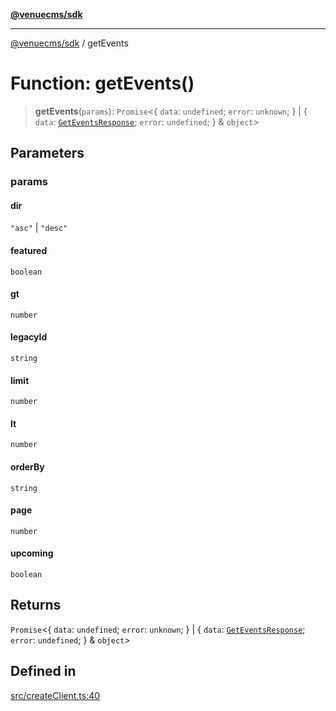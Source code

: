 [**@venuecms/sdk**](../README.md)

***

[@venuecms/sdk](../README.md) / getEvents

# Function: getEvents()

> **getEvents**(`params`): `Promise`\<\{ `data`: `undefined`; `error`: `unknown`; \} \| \{ `data`: [`GetEventsResponse`](../type-aliases/GetEventsResponse.md); `error`: `undefined`; \} & `object`\>

## Parameters

### params

#### dir

`"asc"` \| `"desc"`

#### featured

`boolean`

#### gt

`number`

#### legacyId

`string`

#### limit

`number`

#### lt

`number`

#### orderBy

`string`

#### page

`number`

#### upcoming

`boolean`

## Returns

`Promise`\<\{ `data`: `undefined`; `error`: `unknown`; \} \| \{ `data`: [`GetEventsResponse`](../type-aliases/GetEventsResponse.md); `error`: `undefined`; \} & `object`\>

## Defined in

[src/createClient.ts:40](https://github.com/venuecms/sdk/blob/9f424838248e075a67e07d707346eff5c77f61ea/src/createClient.ts#L40)

